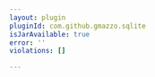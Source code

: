 ```yaml
---
layout: plugin
pluginId: com.github.gmazzo.sqlite
isJarAvailable: true
error: ''
violations: []

---
```

